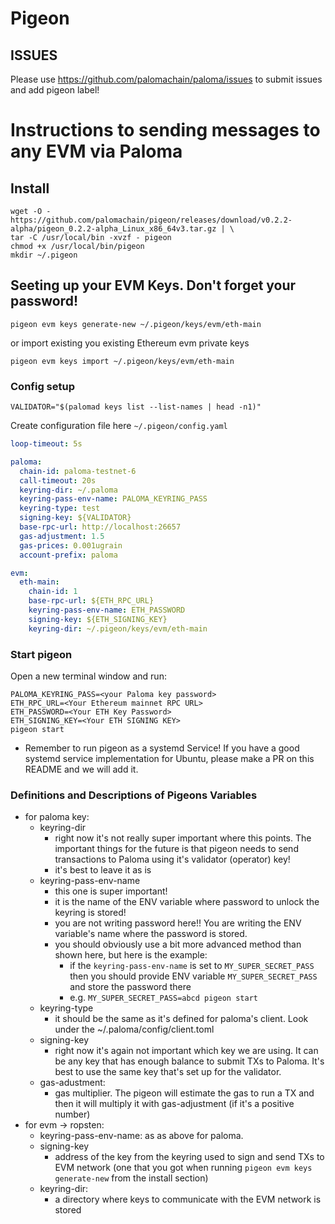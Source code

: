 # Pigeon

## ISSUES

Please use https://github.com/palomachain/paloma/issues to submit issues and add pigeon label!


# Instructions to sending messages to any EVM via Paloma

## Install

```shell
wget -O - https://github.com/palomachain/pigeon/releases/download/v0.2.2-alpha/pigeon_0.2.2-alpha_Linux_x86_64v3.tar.gz | \
tar -C /usr/local/bin -xvzf - pigeon
chmod +x /usr/local/bin/pigeon
mkdir ~/.pigeon
```

## Seeting up your EVM Keys. Don't forget your password!

```
pigeon evm keys generate-new ~/.pigeon/keys/evm/eth-main
```

or import existing you existing Ethereum evm private keys 

```
pigeon evm keys import ~/.pigeon/keys/evm/eth-main
```

### Config setup

`VALIDATOR="$(palomad keys list --list-names | head -n1)"`

Create configuration file here `~/.pigeon/config.yaml`

```yaml
loop-timeout: 5s

paloma:
  chain-id: paloma-testnet-6
  call-timeout: 20s
  keyring-dir: ~/.paloma
  keyring-pass-env-name: PALOMA_KEYRING_PASS
  keyring-type: test
  signing-key: ${VALIDATOR}
  base-rpc-url: http://localhost:26657
  gas-adjustment: 1.5
  gas-prices: 0.001ugrain
  account-prefix: paloma

evm:
  eth-main:
    chain-id: 1
    base-rpc-url: ${ETH_RPC_URL}
    keyring-pass-env-name: ETH_PASSWORD
    signing-key: ${ETH_SIGNING_KEY}
    keyring-dir: ~/.pigeon/keys/evm/eth-main
```


### Start pigeon

Open a new terminal window and run:

```shell
PALOMA_KEYRING_PASS=<your Paloma key password>
ETH_RPC_URL=<Your Ethereum mainnet RPC URL>
ETH_PASSWORD=<Your ETH Key Password>
ETH_SIGNING_KEY=<Your ETH SIGNING KEY>
pigeon start
```

- Remember to run pigeon as a systemd Service! If you have a good systemd service implementation for Ubuntu, please make a PR on this README and we will add it.


### Definitions and Descriptions of Pigeons Variables
  - for paloma key:
	- keyring-dir
      - right now it's not really super important where this points. The important things for the future is that pigeon needs to send transactions to Paloma using it's validator (operator) key!
	  - it's best to leave it as is
	- keyring-pass-env-name
	  - this one is super important!
	  - it is the name of the ENV variable where password to unlock the keyring is stored!
	  - you are not writing password here!! You are writing the ENV variable's name where the password is stored.
	  - you should obviously use a bit more advanced method than shown here, but here is the example:
	    - if the `keyring-pass-env-name` is set to `MY_SUPER_SECRET_PASS` then you should provide ENV variable `MY_SUPER_SECRET_PASS` and store the password there
	    - e.g. `MY_SUPER_SECRET_PASS=abcd pigeon start`
	- keyring-type
	  - it should be the same as it's defined for paloma's client. Look under the ~/.paloma/config/client.toml
	- signing-key
	  - right now it's again not important which key we are using. It can be any key that has enough balance to submit TXs to Paloma. It's best to use the same key that's set up for the validator.
	- gas-adustment:
	  - gas multiplier. The pigeon will estimate the gas to run a TX and then it will multiply it with gas-adjustment (if it's a positive number)
 - for evm -> ropsten:
	- keyring-pass-env-name: as as above for paloma.
	- signing-key
	  - address of the key from the keyring used to sign and send TXs to EVM network (one that you got when running `pigeon evm keys generate-new` from the install section)
	- keyring-dir:
	  - a directory where keys to communicate with the EVM network is stored

